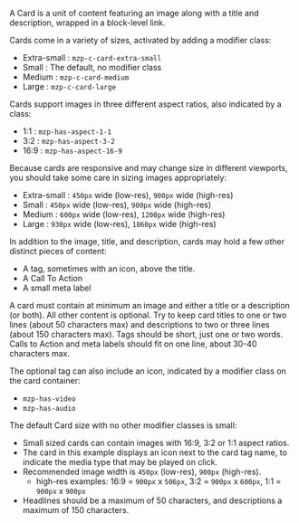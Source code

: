 A Card is a unit of content featuring an image along with a title and description,
wrapped in a block-level link.

Cards come in a variety of sizes, activated by adding a modifier class:
- Extra-small : `mzp-c-card-extra-small`
- Small : The default, no modifier class
- Medium : `mzp-c-card-medium`
- Large : `mzp-c-card-large`

Cards support images in three different aspect ratios, also indicated by a class:
- 1:1 : `mzp-has-aspect-1-1`
- 3:2 : `mzp-has-aspect-3-2`
- 16:9 : `mzp-has-aspect-16-9`

Because cards are responsive and may change size in different viewports, you
should take some care in sizing images appropriately:
- Extra-small : `450px` wide (low-res), `900px` wide (high-res)
- Small : `450px` wide (low-res), `900px` wide (high-res)
- Medium : `600px` wide (low-res), `1200px` wide (high-res)
- Large : `930px` wide (low-res), `1860px` wide (high-res)

In addition to the image, title, and description, cards may hold a few other
distinct pieces of content:
- A tag, sometimes with an icon, above the title.
- A Call To Action
- A small meta label

A card must contain at minimum an image and either a title or a description (or
both). All other content is optional. Try to keep card titles to one or two lines
(about 50 characters max) and descriptions to two or three lines (about 150
characters max). Tags should be short, just one or two words. Calls to Action and
meta labels should fit on one line, about 30-40 characters max.

The optional tag can also include an icon, indicated by a modifier class on the
card container:
- `mzp-has-video`
- `mzp-has-audio`

The default Card size with no other modifier classes is small:
- Small sized cards can contain images with 16:9, 3:2 or 1:1 aspect ratios.
- The card in this example displays an icon next to the card tag name, to indicate
  the media type that may be played on click.
- Recommended image width is `450px` (low-res), `900px` (high-res).
    - high-res examples: 16:9 = `900px` x `506px`, 3:2 = `900px` x `600px`,
    1:1 = `900px` x `900px`
- Headlines should be a maximum of 50 characters, and descriptions a maximum of
  150 characters.
